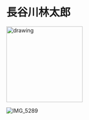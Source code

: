 # 長谷川林太郎

<img src="https://user-images.githubusercontent.com/110527357/205029702-bba2500b-ddf0-44d7-a1f5-bafd5ad7ab2f.jpg" alt="drawing" width="200"/>


![IMG_5289](https://user-images.githubusercontent.com/110527357/205029702-bba2500b-ddf0-44d7-a1f5-bafd5ad7ab2f.jpg)


